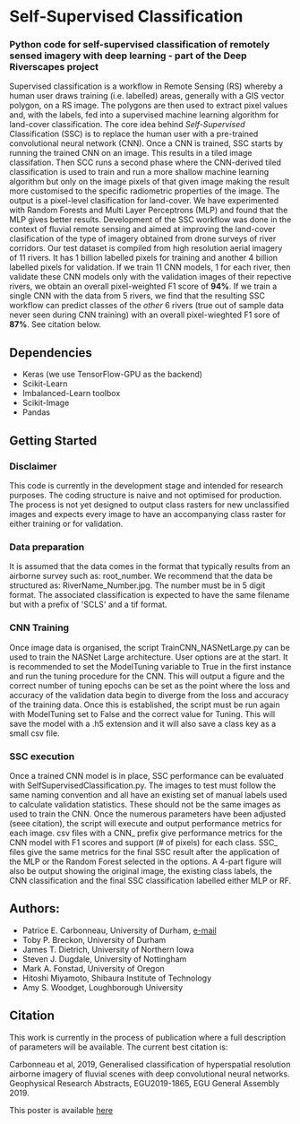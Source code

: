 # Self-Supervised Classification
### Python code for self-supervised classification of remotely sensed imagery with deep learning - part of the Deep Riverscapes project
Supervised classification is a workflow in Remote Sensing (RS) whereby a human user draws training (i.e. labelled) areas, generally with a GIS vector polygon, on a RS image.  The polygons are then used to extract pixel values and, with the labels, fed into a supervised machine learning algorithm for land-cover classification.  The core idea behind *Self-Supervised* Classification (SSC) is to replace the human user with a pre-trained convolutional neural network (CNN).    Once a CNN is trained, SSC starts by running the trained CNN on an image.  This results in a tiled image classifation.  Then SCC runs a second phase where the CNN-derived tiled classification is used to train and run a more shallow machine learning algorithm but only on the image pixels of that given image making the result more customised to the specific radiometric properties of the image.   The output is a pixel-level clasification for land-cover.  We have experimented with Random Forests and Multi Layer Perceptrons (MLP) and found that the MLP gives better results.  Development of the SSC workflow was done in the context of fluvial remote sensing and aimed at improving the land-cover clasification of the type of imagery obtained from drone surveys of river corridors.  Our test dataset is compiled from high resolution aerial imagery of 11 rivers.  It has 1 billion labelled pixels for training and another 4 billion labelled pixels for validation.  If we train 11 CNN models, 1 for each river, then validate these CNN models only with the validation images of their repective rivers, we obtain an overall pixel-weighted F1 score of **94%**.  If we train a single CNN with the data from 5 rivers, we find that the resulting SSC workflow can predict classes of the *other* 6 rivers (true out of sample data never seen during CNN training) with an overall pixel-wieghted F1 sore of **87%**. See citation below.

 ## Dependencies
* Keras (we use TensorFlow-GPU as the backend)
* Scikit-Learn
* Imbalanced-Learn toolbox 
* Scikit-Image
* Pandas

## Getting Started

### Disclaimer
This code is currently in the development stage and intended for research purposes.  The coding structure is naive and not optimised for production.  The process is not yet designed to output class rasters for new unclassified images and expects every image to have an accompanying class raster for either training or for validation. 

### Data preparation
It is assumed that the data comes in the format that typically results from an airborne survey such as: root_number.  We recommend that the data be structured as: RiverName_Number.jpg.  The number must be in 5 digit format.  The associated classification is expected to have the same filename but with a prefix of 'SCLS' and a tif format.  

### CNN Training
Once image data is organised, the script TrainCNN_NASNetLarge.py can be used to train the NASNet Large architecture.  User options are at the start.  It is recommended to set the ModelTuning variable to True in the first instance and run the tuning procedure for the CNN.  This will output a figure and the correct number of tuning epochs can be set as the point where the loss and accuracy of the validation data begin to diverge from the loss and accuracy of the training data.  Once this is established, the script must be run again with ModelTuning set to False and the correct value for Tuning. This will save the model with a .h5 extension and it will also save a class key as a small csv file.

### SSC execution
Once a trained CNN model is in place, SSC performance can be evaluated with SelfSupervisedClassification.py.  The images to test must follow the same naming convention and all have an existing set of manual labels used to calculate validation statistics.  These should not be the same images as used to train the CNN.  Once the numerous parameters have been adjusted (seee citation), the script will execute and output performance metrics for each image.  csv files with a CNN_ prefix give performance metrics for the CNN model with F1 scores and support (# of pixels) for each class.  SSC_ files give the same metrics for the final SSC result after the application of the MLP or the Random Forest selected in the options. A 4-part figure will also be output showing the original image, the existing class labels, the CNN classification and the final SSC classification labelled either MLP or RF.




## Authors:
 - Patrice E. Carbonneau, University of Durham, [e-mail](mailto:patrice.carbonneau@durham.ac.uk)
 - Toby P. Breckon, University of Durham
 - James T. Dietrich, University of Northern Iowa
 - Steven J. Dugdale, University of Nottingham
 - Mark A. Fonstad, University of Oregon
 - Hitoshi Miyamoto, Shibaura Institute of Technology
 - Amy S. Woodget, Loughborough University
 
 ## Citation
 This work is currently in the process of publication where a full description of parameters will be available.  The current best citation is:
 
Carbonneau et al, 2019, Generalised classification of hyperspatial resolution airborne imagery of fluvial scenes with deep convolutional neural networks. Geophysical Research Abstracts, EGU2019-1865, EGU General Assembly 2019.

This poster is available [here](https://drive.google.com/drive/folders/14nc600DprwxXdzHvIMdLBLH_xVX8pe30?usp=sharing)
 
 
 

